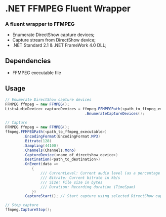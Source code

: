 # .NET FFMPEG Fluent Wrapper
### A fluent wrapper to FFMPEG

* Enumerate DirectShow capture devices;
* Capture stream from DirectShow device;
* .NET Standard 2.1 & .NET FrameWork 4.0 DLL;

## Dependencies
+ FFMPEG executable file

## Usage
```csharp
// Enumerate DirectShow capture devices
FFMPEG ffmpeg = new FFMPEG();
List<AudioDevice> captureDevices = ffmpeg.FFMPEGPath(<path_to_ffmpeg_executable>)
                                    .EnumerateCaptureDevices();
 
// Capture
FFMPEG ffmpeg = new FFMPEG();
ffmpeg.FFMPEGPath(<path_to_ffmpeg_executable>)
        .EncodingFormat(EncodingFormat.MP3)
        .Bitrate(128)
        .Sampling(44100)
        .Channels(Channels.Mono)
        .CaptureDevice(<name_of_directshow_device>)
        .Destination(<path_to_destination>)
        .OnEvent(data =>
            {
                /// CurrentLevel: Current audio level (as a percentage of the maximum recorded)
                /// Bitrate: Current bitrate in kb/s
                /// Size: File size in bytes
                /// Duration: Recording duration (TimeSpan)
            })
        .CaptureStart(); // Start capture using selected DirectShow capture device

// Stop capture
ffmpeg.CaptureStop();
```
